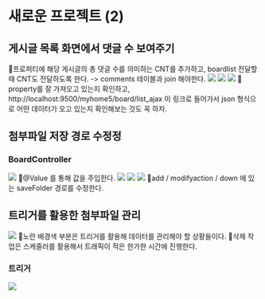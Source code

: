 # 새로운 프로젝트 (2)
## 게시글 목록 화면에서 댓글 수 보여주기
📌프로퍼티에 해당 게시글의 총 댓글 수를 의미하는 CNT를 추가하고, boardlist 전달할 때 CNT도 전달하도록 한다. -> comments 테이블과 join 해야한다.
![](../image/Pasted%20image%2020240424173711.png)
![](../image/Pasted%20image%2020240425090842.png)
![](../image/Pasted%20image%2020240425091249.png)
📌property를 잘 가져오고 있는지 확인하고, http://localhost:9500/myhome5/board/list_ajax 이 링크로 들어가서 json 형식으로 어떤 데이터가 오고 있는지 확인해보는 것도 꼭 하자.



## 첨부파일 저장 경로 수정정
### BoardController
![](../image/Pasted%20image%2020240425094016.png)
📌@Value 를 통해 값을 주입한다.
![](../image/Pasted%20image%2020240425094251.png)
![](../image/Pasted%20image%2020240425094706.png)
![](../image/Pasted%20image%2020240425094648.png)
📌add / modifyaction / down 에 있는 saveFolder 경로를 수정한다.



## 트리거를 활용한 첨부파일 관리
![](../image/Pasted%20image%2020240425100817.png)
📌노란 배경색 부분은 트리거를 활용해 데이터를 관리해야 할 상황들이다. 
📌삭제 작업은 스케줄러를 활용해서 트래픽이 적은 한가한 시간에 진행한다.

### 트리거
![](../image/Pasted%20image%2020240425101341.png)
